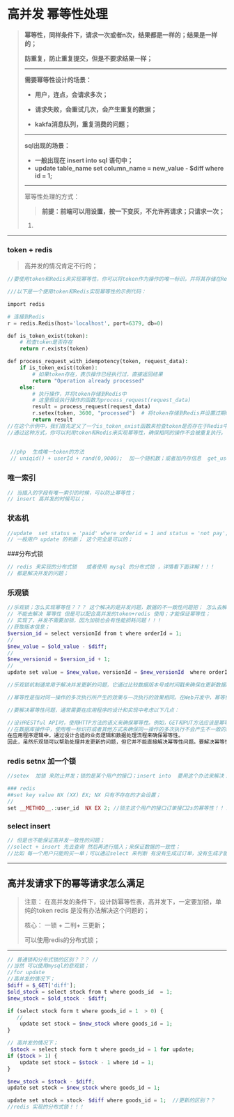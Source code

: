 #  高并发 幂等性处理

>**幂等性，同样条件下，请求一次或者n次，结果都是一样的；结果是一样的；**
>
>**防重复，防止重复提交，但是不要求结果一样；**
>
>---
>
>**需要幂等性设计的场景：**
>
>* **用户，连点，会请求多次；**
>
>* **请求失败，会重试几次，会产生重复的数据；**
>* **kakfa消息队列，重复消费的问题；**
>
>---
>
>**sql出现的场景：**
>
>* **一般出现在 insert into sql 语句中；**
>* **update table_name set column_name = new_value - \$diff where id = 1;**   
>
>-----
>
>
>
>幂等性处理的方式：
>
>> **前提：前端可以用设置，按一下变灰，不允许再请求；只请求一次；**
>
>1. 

---



### token + redis

> 高并发的情况肯定不行的；

````php
//要使用token和Redis来实现幂等性，你可以将token作为操作的唯一标识，并将其存储在Redis中。在每次操作之前，首先检查Redis中是否存在该token，如果存在则表示该操作已经执行过，可以直接返回结果，如果不存在则执行操作并将token存储到Redis中。

///以下是一个使用token和Redis实现幂等性的示例代码：

import redis

# 连接到Redis
r = redis.Redis(host='localhost', port=6379, db=0)

def is_token_exist(token):
    # 检查token是否存在
    return r.exists(token)

def process_request_with_idempotency(token, request_data):
    if is_token_exist(token):
        # 如果token存在，表示操作已经执行过，直接返回结果
        return "Operation already processed"
    else:
        # 执行操作，并将token存储到Redis中
        # 这里假设执行操作的函数为process_request(request_data)
        result = process_request(request_data)
        r.setex(token, 3600, "processed")  # 将token存储到Redis并设置过期时间
        return result
//在这个示例中，我们首先定义了一个is_token_exist函数来检查token是否存在于Redis中。然后，我们定义了一个process_request_with_idempotency函数，该函数接收token和请求数据作为参数。在函数内部，我们首先检查token是否存在，如果存在则直接返回结果，如果不存在则执行操作，并将token存储到Redis中，以确保该操作不会被重复执行。
//通过这种方式，你可以利用token和Redis来实现幂等性，确保相同的操作不会被重复执行。
            
            
 //php  生成唯一token的方法
 // uniqid() + userId + rand(0,9000);  加一个随机数；或者加内存信息  get_use_memory();
````



### 唯一索引

`````php
// 当插入的字段有唯一索引的时候，可以防止幂等性；
// insert 高并发的时候可以；
`````



###  状态机 

`````php
//update  set status = 'paid' where orderid = 1 and status = 'not pay';
// 一般用户 update 的判断； 这个完全是可以的；
`````



###分布式锁

`````php
// redis 来实现的分布式锁   或者使用 mysql 的分布式锁 ，详情看下面详解！！！
// 都是解决并发的问题；
`````



### 乐观锁

`````php
//乐观锁；怎么实现幂等性？？？ 这个解决的是并发问题，数据的不一致性问题把； 怎么去解决幂等性问题呀；卧槽！！！
// 不能去解决 幂等性 但是可以配合高并发的token+redis 使用；才能保证幂等性；
// 实现了，并发不需要加锁，因为加锁也会有性能损耗问题！！！
//获取版本信息；
$version_id = select versionId from t where orderId = 1;
//
$new_value = $old_value - $diff;
//
$new_versionid = $version_id + 1;
//
update set value = $new_value，versionId = $new_versionId  where orderId = 1 and versionId = $version_id;

//乐观锁机制通常用于解决并发更新的问题，它通过比较数据版本号或时间戳来确保在更新数据时不会发生冲突。虽然乐观锁可以帮助处理并发更新的情况，但它并不能直接解决幂等性问题。

//幂等性是指对同一操作的多次执行所产生的效果与一次执行的效果相同。在Web开发中，幂等性通常用于确保对同一请求的多次执行不会产生不一致的结果。乐观锁并不直接解决这种情况，因为它主要关注并发更新而不是请求的幂等性。

//要解决幂等性问题，通常需要在应用程序的设计和实现中考虑以下几点：

//设计RESTful API时，使用HTTP方法的语义来确保幂等性。例如，GET和PUT方法应该是幂等的，而POST方法通常不是幂等的。
//在数据库操作中，使用唯一标识符或者其他方式来确保同一操作的多次执行不会产生不一致的结果。
在应用程序逻辑中，通过设计合适的业务逻辑和数据处理流程来确保幂等性。
因此，虽然乐观锁可以帮助处理并发更新的问题，但它并不能直接解决幂等性问题。要解决幂等性问题，需要在应用程序的设计和实现中考虑其他方面的解决方案。
`````



### redis  setnx  加一个锁

``````php
//setex  加锁 来防止并发；锁的是某个用户的接口；insert into  要用这个办法来解决！！！lock； 

### redis
##set key value NX (XX) EX; NX 只有不存在的才会设置；
//
set __METHOD__.:user_id  NX EX 2; //锁主这个用户的接口订单接口2s的幂等性！！！
``````





###  select insert

``````php
// 但是也不能保证高并发一致性的问题；
//select + insert 先去查询 然后再进行插入；来保证数据的一致性；
//比如 每一个用户只能购买一单；可以通过select 来判断 有没有生成过订单，没有生成才能进行插入；
``````



---

## 高并发请求下的幂等请求怎么满足

>注意： 在高并发的条件下，设计防幂等性表，高并发下，一定要加锁，单纯的token redis 是没有办法解决这个问题的；
>
>核心： 一锁 + 二判+ 三更新；
>
>可以使用redis的分布式锁；

----

``````php
// 普通锁和分布式锁的区别？？？ //
//当然 可以使用mysql的悲观锁；
//for update 
//高并发的情况下；
$diff = $_GET['diff'];
$old_stock = select stock from t where goods_id  = 1;
$new_stock = $old_stock - $diff;

if (select stock form t where goods_id = 1  > 0) {
   //
    update set stock = $new_stock where goods_id = 1;
}

// 高并发的情况下；
 $stock = select stock form t where goods_id = 1 for update;
if ($tock > 1) {
    update set stock = $stock - 1 where id = 1;
}

$new_stock = $stock - $diff;
update set stock = $new_stock where goods_id = 1;

update set stock = stock- $diff where goods_id = 1;  //更新的区别？？
//redis 实现的分布式锁！！！
``````
